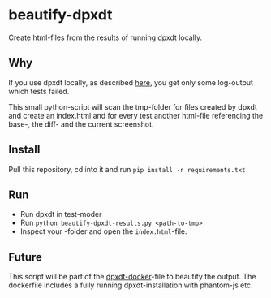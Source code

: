# beautify-dpxdt
Create html-files from the results of running dpxdt locally.

## Why

If you use dpxdt locally, as described [here](https://github.com/bslatkin/dpxdt/wiki/Local-dpxdt), you get only some log-output which tests failed.

This small python-script will scan the tmp-folder for files created by dpxdt and create an index.html and for every test another html-file referencing the base-, the diff- and the current screenshot.

## Install

Pull this repository, cd into it and run `pip install -r requirements.txt`

## Run

* Run dpxdt in test-moder
* Run `python beautify-dpxdt-results.py <path-to-tmp>`
* Inspect your <path-to-temp>-folder and open the `index.html`-file.

## Future

This script will be part of the [dpxdt-docker](https://github.com/factorial-io/dpxdt-docker)-file to beautify the output. The dockerfile includes a fully running dpxdt-installation with phantom-js etc.

